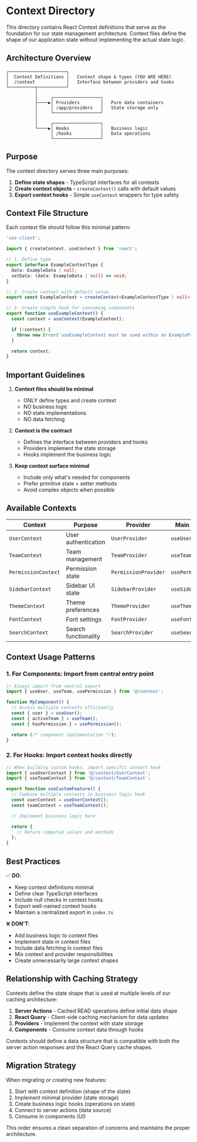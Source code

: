# Context Directory

This directory contains React Context definitions that serve as the foundation for our state management architecture. Context files define the shape of our application state without implementing the actual state logic.

## Architecture Overview

```
┌──────────────────────┐
│  Context Definitions │   Context shape & types (YOU ARE HERE)
│  /context            │   Interface between providers and hooks
└──────────┬───────────┘
           │
           │     ┌──────────────────┐
           ├────▶│ Providers        │   Pure data containers
           │     │ /app/providers   │   State storage only
           │     └──────────────────┘
           │
           │     ┌──────────────────┐
           └────▶│ Hooks            │   Business logic
                 │ /hooks           │   Data operations
                 └──────────────────┘
```

## Purpose

The context directory serves three main purposes:

1. **Define state shapes** - TypeScript interfaces for all contexts
2. **Create context objects** - `createContext()` calls with default values
3. **Export context hooks** - Simple `useContext` wrappers for type safety

## Context File Structure

Each context file should follow this minimal pattern:

```typescript
'use client';

import { createContext, useContext } from 'react';

// 1. Define type
export interface ExampleContextType {
  data: ExampleData | null;
  setData: (data: ExampleData | null) => void;
}

// 2. Create context with default value
export const ExampleContext = createContext<ExampleContextType | null>(null);

// 3. Create simple hook for consuming components
export function useExampleContext() {
  const context = useContext(ExampleContext);

  if (!context) {
    throw new Error('useExampleContext must be used within an ExampleProvider');
  }

  return context;
}
```

## Important Guidelines

1. **Context files should be minimal**

   - ONLY define types and create context
   - NO business logic
   - NO state implementations
   - NO data fetching

2. **Context is the contract**

   - Defines the interface between providers and hooks
   - Providers implement the state storage
   - Hooks implement the business logic

3. **Keep context surface minimal**
   - Include only what's needed for components
   - Prefer primitive state + setter methods
   - Avoid complex objects when possible

## Available Contexts

| Context             | Purpose              | Provider             | Main Hook       |
| ------------------- | -------------------- | -------------------- | --------------- |
| `UserContext`       | User authentication  | `UserProvider`       | `useUser`       |
| `TeamContext`       | Team management      | `TeamProvider`       | `useTeam`       |
| `PermissionContext` | Permission state     | `PermissionProvider` | `usePermission` |
| `SidebarContext`    | Sidebar UI state     | `SidebarProvider`    | `useSidebar`    |
| `ThemeContext`      | Theme preferences    | `ThemeProvider`      | `useTheme`      |
| `FontContext`       | Font settings        | `FontProvider`       | `useFont`       |
| `SearchContext`     | Search functionality | `SearchProvider`     | `useSearch`     |

## Context Usage Patterns

### 1. For Components: Import from central entry point

```typescript
// Always import from central export
import { useUser, useTeam, usePermission } from '@/context';

function MyComponent() {
  // Access multiple contexts efficiently
  const { user } = useUser();
  const { activeTeam } = useTeam();
  const { hasPermission } = usePermission();

  return (/* component implementation */);
}
```

### 2. For Hooks: Import context hooks directly

```typescript
// When building custom hooks, import specific context hook
import { useUserContext } from '@/context/UserContext';
import { useTeamContext } from '@/context/TeamContext';

export function useCustomFeature() {
  // Combine multiple contexts in business logic hook
  const userContext = useUserContext();
  const teamContext = useTeamContext();

  // Implement business logic here

  return {
    // Return computed values and methods
  };
}
```

## Best Practices

✅ **DO**:

- Keep context definitions minimal
- Define clear TypeScript interfaces
- Include null checks in context hooks
- Export well-named context hooks
- Maintain a centralized export in `index.ts`

❌ **DON'T**:

- Add business logic to context files
- Implement state in context files
- Include data fetching in context files
- Mix context and provider responsibilities
- Create unnecessarily large context shapes

## Relationship with Caching Strategy

Contexts define the state shape that is used at multiple levels of our caching architecture:

1. **Server Actions** - Cached READ operations define initial data shape
2. **React Query** - Client-side caching mechanism for data updates
3. **Providers** - Implement the context with state storage
4. **Components** - Consume context data through hooks

Contexts should define a data structure that is compatible with both the server action responses and the React Query cache shapes.

## Migration Strategy

When migrating or creating new features:

1. Start with context definition (shape of the state)
2. Implement minimal provider (state storage)
3. Create business logic hooks (operations on state)
4. Connect to server actions (data source)
5. Consume in components (UI)

This order ensures a clean separation of concerns and maintains the proper architecture.
